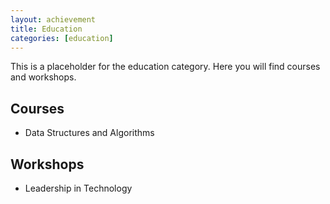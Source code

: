 ```yaml
---
layout: achievement
title: Education
categories: [education]
---
```


This is a placeholder for the education category. Here you will find courses and workshops.

## Courses
- Data Structures and Algorithms

## Workshops
- Leadership in Technology
